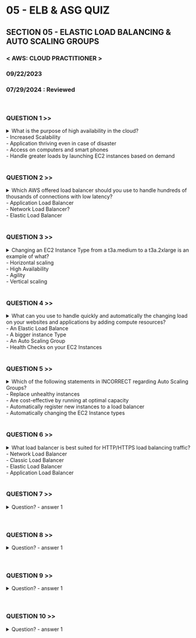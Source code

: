 # 05 - ELB & ASG QUIZ

## SECTION 05 - ELASTIC LOAD BALANCING & AUTO SCALING GROUPS <br>

### < AWS: CLOUD PRACTITIONER > <br>

### 09/22/2023 <br>
### 07/29/2024 : Reviewed <br>

<br>

### QUESTION 1 >>

<details>
    <summary>
    What is the purpose of high availability in the cloud?<br>
      - Increased Scalability<br>
      - Application thriving even in case of disaster<br>
      - Access on computers and smart phones<br>
      - Handle greater loads by launching EC2 instances based on demand<br>
    </summary>
<br>
Answer:<br>
  Application thriving even in case of disaster.
</details>

<br>

### QUESTION 2 >>

<details>
    <summary>
    Which AWS offered load balancer should you use to handle hundreds of thousands of connections with low latency?<br>
      - Application Load Balancer<br>
      - Network Load Balancer?<br>
      - Elastic Load Balancer<br>
    </summary>
<br>
Answer:<br>
  A network load balancer can handle millions of requests per second with low latency. It operates at Layer 4, and is best suited for load-balancing TCP, UDP and TLS traffic with ultra high performance.
</details>

<br>

### QUESTION 3 >>

<details>
    <summary>
    Changing an EC2 Instance Type from a t3a.medium to a t3a.2xlarge is an example of what?<br>
      - Horizontal scaling<br>
      - High Availability<br>
      - Agility<br>
      - Vertical scaling<br>
    </summary>
  <br>
  Answer:<br>
Vertical scaling means increasing the size of the instance. Changing from a t3a.medium to a t3a.2xlarge is an example of a size increase.
</details>

<br>


### QUESTION 4 >>

<details>
    <summary>
    What can you use to handle quickly and automatically the changing load on your websites and applications by adding compute resources?
<br>
      - An Elastic Load Balance <br>
      - A bigger instance Type <br>
      - An Auto Scaling Group <br>
      - Health Checks on your EC2 Instances <br>
    </summary>
<br>
Answer:<br>
An Auto Scaling Group (ASG) can automatically and quickly scale-in and scale-out to match the changing load on your applications and websites.
  
</details>

<br>

### QUESTION 5 >>

<details>
    <summary>
    Which of the following statements in INCORRECT regarding Auto Scaling Groups?
<br>
      - Replace unhealthy instances<br>
      - Are cost-effective by running at optimal capacity<br>
      - Automatically register new instances to a load balancer<br>
      - Automatically changing the EC2 Instance types<br>
    </summary>
<br>
Answer:<br>

</details>

<br>


### QUESTION 6 >>

<details>
    <summary>
    What load balancer is best suited for HTTP/HTTPS load balancing traffic?<br>
      - Network Load Balancer<br>
      - Classic Load Balancer<br>
      - Elastic Load Balancer<br>
      - Application Load Balancer<br>
    </summary>
  <br>
Answer:<br>
Application Load Balancers are used for HTTP and HTTPS load balancing. They are the best suited for this kind of traffic.<br>
</details>

<br>


### QUESTION 7 >>

<details>
    <summary>
    Question?
      - answer 1
    </summary>
  Answer
</details>

<br>


<br>


### QUESTION 8 >>

<details>
    <summary>
    Question?
      - answer 1
    </summary>
  Answer
</details>

<br>


<br>


### QUESTION 9 >>

<details>
    <summary>
    Question?
      - answer 1
    </summary>
  Answer
</details>

<br>


<br>


### QUESTION 10 >>

<details>
    <summary>
    Question?
      - answer 1
    </summary>
  Answer
</details>

<br>


<br>
